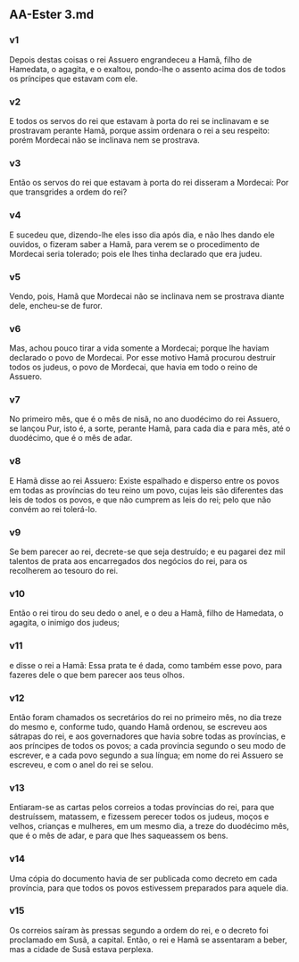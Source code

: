 ## AA-Ester 3.md
### v1
 Depois destas coisas o rei Assuero engrandeceu a Hamã, filho de Hamedata, o agagita, e o exaltou, pondo-lhe o assento acima dos de todos os príncipes que estavam com ele.
### v2
 E todos os servos do rei que estavam à porta do rei se inclinavam e se prostravam perante Hamã, porque assim ordenara o rei a seu respeito: porém Mordecai não se inclinava nem se prostrava.
### v3
 Então os servos do rei que estavam à porta do rei disseram a Mordecai: Por que transgrides a ordem do rei?
### v4
 E sucedeu que, dizendo-lhe eles isso dia após dia, e não lhes dando ele ouvidos, o fizeram saber a Hamã, para verem se o procedimento de Mordecai seria tolerado; pois ele lhes tinha declarado que era judeu.
### v5
 Vendo, pois, Hamã que Mordecai não se inclinava nem se prostrava diante dele, encheu-se de furor.
### v6
 Mas, achou pouco tirar a vida somente a Mordecai; porque lhe haviam declarado o povo de Mordecai. Por esse motivo Hamã procurou destruir todos os judeus, o povo de Mordecai, que havia em todo o reino de Assuero.
### v7
 No primeiro mês, que é o mês de nisã, no ano duodécimo do rei Assuero, se lançou Pur, isto é, a sorte, perante Hamã, para cada dia e para mês, até o duodécimo, que é o mês de adar.
### v8
 E Hamã disse ao rei Assuero: Existe espalhado e disperso entre os povos em todas as províncias do teu reino um povo, cujas leis são diferentes das leis de todos os povos, e que não cumprem as leis do rei; pelo que não convém ao rei tolerá-lo.
### v9
 Se bem parecer ao rei, decrete-se que seja destruído; e eu pagarei dez mil talentos de prata aos encarregados dos negócios do rei, para os recolherem ao tesouro do rei.
### v10
 Então o rei tirou do seu dedo o anel, e o deu a Hamã, filho de Hamedata, o agagita, o inimigo dos judeus;
### v11
 e disse o rei a Hamã: Essa prata te é dada, como também esse povo, para fazeres dele o que bem parecer aos teus olhos.
### v12
 Então foram chamados os secretários do rei no primeiro mês, no dia treze do mesmo e, conforme tudo, quando Hamã ordenou, se escreveu aos sátrapas do rei, e aos governadores que havia sobre todas as províncias, e aos príncipes de todos os povos; a cada província segundo o seu modo de escrever, e a cada povo segundo a sua língua; em nome do rei Assuero se escreveu, e com o anel do rei se selou.
### v13
 Entiaram-se as cartas pelos correios a todas províncias do rei, para que destruíssem, matassem, e fizessem perecer todos os judeus, moços e velhos, crianças e mulheres, em um mesmo dia, a treze do duodécimo mês, que é o mês de adar, e para que lhes saqueassem os bens.
### v14
 Uma cópia do documento havia de ser publicada como decreto em cada província, para que todos os povos estivessem preparados para aquele dia.
### v15
 Os correios saíram às pressas segundo a ordem do rei, e o decreto foi proclamado em Susã, a capital. Então, o rei e Hamã se assentaram a beber, mas a cidade de Susã estava perplexa.
